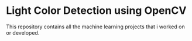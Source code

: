# Light Color Detection using OpenCV
This repository contains all the machine learning projects that i worked on or developed.

